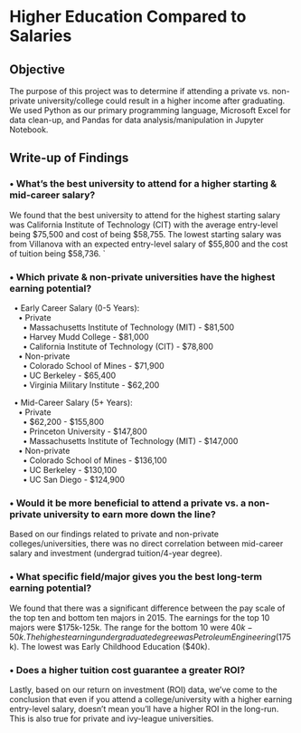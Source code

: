 # Higher Education Compared to Salaries

## Objective
The purpose of this project was to determine if attending a private vs. non-private university/college could result in a higher income after graduating. We used Python as our primary programming language, Microsoft Excel for data clean-up, and Pandas for data analysis/manipulation in Jupyter Notebook.

## Write-up of Findings

### •	What’s the best university to attend for a higher starting & mid-career salary?
We found that the best university to attend for the highest starting salary was California Institute of Technology (CIT) with the average entry-level being $75,500 and cost of being $58,755. The lowest starting salary was from Villanova with an expected entry-level salary of $55,800 and the cost of tuition being $58,736.
`
### • Which private & non-private universities have the highest earning potential?
&nbsp;&nbsp;• Early Career Salary (0-5 Years): <br>
&nbsp;&nbsp;&nbsp;&nbsp;• Private <br>
&nbsp;&nbsp;&nbsp;&nbsp;&nbsp;&nbsp;• Massachusetts Institute of Technology (MIT) - $81,500 <br>
&nbsp;&nbsp;&nbsp;&nbsp;&nbsp;&nbsp;• Harvey Mudd College - $81,000 <br>
&nbsp;&nbsp;&nbsp;&nbsp;&nbsp;&nbsp;• California Institute of Technology (CIT) - $78,800 <br>
&nbsp;&nbsp;&nbsp;&nbsp;• Non-private <br>
&nbsp;&nbsp;&nbsp;&nbsp;&nbsp;&nbsp;• Colorado School of Mines - $71,900 <br>
&nbsp;&nbsp;&nbsp;&nbsp;&nbsp;&nbsp;• UC Berkeley - $65,400 <br>
&nbsp;&nbsp;&nbsp;&nbsp;&nbsp;&nbsp;• Virginia Military Institute - $62,200 <br>

&nbsp;&nbsp;• Mid-Career Salary (5+ Years): <br>
&nbsp;&nbsp;&nbsp;&nbsp;• Private <br>
&nbsp;&nbsp;&nbsp;&nbsp;&nbsp;&nbsp;• $62,200 - $155,800 <br>
&nbsp;&nbsp;&nbsp;&nbsp;&nbsp;&nbsp;• Princeton University - $147,800 <br>
&nbsp;&nbsp;&nbsp;&nbsp;&nbsp;&nbsp;• Massachusetts Institute of Technology (MIT) - $147,000 <br>
&nbsp;&nbsp;&nbsp;&nbsp;• Non-private <br>
&nbsp;&nbsp;&nbsp;&nbsp;&nbsp;&nbsp;• Colorado School of Mines - $136,100 <br>
&nbsp;&nbsp;&nbsp;&nbsp;&nbsp;&nbsp;• UC Berkeley - $130,100 <br>
&nbsp;&nbsp;&nbsp;&nbsp;&nbsp;&nbsp;• UC San Diego - $124,900 <br>
       
### •	Would it be more beneficial to attend a private vs. a non-private university to earn more down the line?
Based on our findings related to private and non-private colleges/universities, there was no direct correlation between mid-career salary and investment (undergrad tuition/4-year degree). 

### •	What specific field/major gives you the best long-term earning potential? 
We found that there was a significant difference between the pay scale of the top ten and bottom ten majors in 2015. The earnings for the top 10 majors were $175k-125k. The range for the bottom 10 were $40k-50k. The highest earning undergraduate degree was Petroleum Engineering ($175k). The lowest was Early Childhood Education ($40k).

### •	Does a higher tuition cost guarantee a greater ROI?
Lastly, based on our return on investment (ROI) data, we’ve come to the conclusion that even if you attend a college/university with a higher earning entry-level salary, doesn’t mean you’ll have a higher ROI in the long-run. This is also true for private and ivy-league universities.
